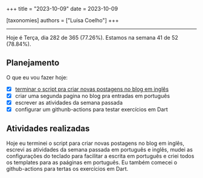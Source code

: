 +++
title = "2023-10-09"
date = 2023-10-09

[taxonomies]
authors = ["Luísa Coelho"]
+++

---

Hoje é Terça, dia 282 de 365 (77.26%). Estamos na semana 41 de 52 (78.84%).

## Planejamento

O que eu vou fazer hoje: 

- [x] [terminar o script pra criar novas postagens no blog em inglês](https://github.com/OmnicodeSolutions/worklog-luisa/issues/1)
- [x] criar uma segunda pagina no blog pra entradas em português
- [x] escrever as atividades da semana passada
- [x] configurar um githunb-actions para testar exercícios em Dart 

## Atividades realizadas

Hoje eu terminei o script para criar  novas postagens no blog em inglês, escrevi as atividades da semana passada em português e inglês, mudei as configurações do teclado para facilitar a escrita em português e criei todos os templates para as paáginas em português. Eu também comecei o github-actions para tertas os exercícios em Dart.
